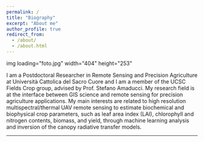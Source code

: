 ```yaml
---
permalink: /
title: "Biography"
excerpt: "About me"
author_profile: true
redirect_from: 
  - /about/
  - /about.html
---
```


img loading="foto.jpg" width="404" height="253"

I am a Postdoctoral Researcher in Remote Sensing and Precision Agriculture at Università Cattolica del Sacro Cuore and I am a member of the UCSC Fields Crop group, advised by Prof. Stefano Amaducci.
My research field is at the interface between GIS science and remote sensing for precision agriculture applications. My main interests are related to high resolution multispectral/thermal UAV remote sensing to estimate biochemical and biophysical crop parameters, such as leaf area index (LAI), chlorophyll and nitrogen contents, biomass, and yield, through machine learning analysis and inversion of the canopy radiative transfer models.

------
